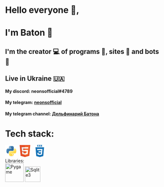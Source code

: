 # Hello everyone 👋, 
# I'm Baton 🥖
## I'm the creator 💻 of programs 🧩, sites 📡 and bots 🤖
## Live in Ukraine 🇺🇦
#### My discord: neonsofficial#4789
#### My telegram: <a href="https://t.me/neonsofficial">neonsofficial</a>
#### My telegram channel: <a href="https://t.me/baton_exe">Дельфинарий Батона</a>
# Tech stack: 
<div>
  <img src="https://github.com/devicons/devicon/blob/master/icons/python/python-original.svg" title="Python" **alt="Python" width="40" height="40"/>
  <img src="https://github.com/devicons/devicon/blob/master/icons/html5/html5-original.svg" title="HTML5" alt="HTML" width="40" height="40"/>&nbsp;
  <img src="https://github.com/devicons/devicon/blob/master/icons/css3/css3-plain-wordmark.svg"  title="CSS3" alt="CSS" width="40" height="40"/>&nbsp;
  
</div>
Libraries:
<div>
  <img src="https://www.pygame.org/ftp/pygame-head-party.png" title="Pygame" **alt="Pygame" width="60" height="60"/>
  <img src="https://upload.wikimedia.org/wikipedia/commons/9/97/Sqlite-square-icon.svg" title="Sqlite3" **alt="Sqlite3" width="50" height="50"/>
</div>


